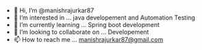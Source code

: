 - 👋 Hi, I’m @manishrajurkar87
- 👀 I’m interested in ... java developement and Automation Testing
- 🌱 I’m currently learning ... Spring boot development
- 💞️ I’m looking to collaborate on ... Developement 
- 📫 How to reach me ... manishrajurkar87@gmail.com

<!---
manishrajurkar87/manishrajurkar87 is a ✨ special ✨ repository because its `README.md` (this file) appears on your GitHub profile.
You can click the Preview link to take a look at your changes.
--->
